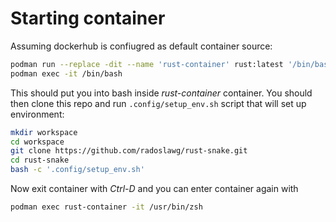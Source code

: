 # Starting container

Assuming dockerhub is confiugred as default container source:

```sh
podman run --replace -dit --name 'rust-container' rust:latest '/bin/bash'
podman exec -it /bin/bash
```

This should put you into bash inside *rust-container* container. You should then clone this repo and run `.config/setup_env.sh` script that will set up environment:

```sh
mkdir workspace
cd workspace
git clone https://github.com/radoslawg/rust-snake.git
cd rust-snake
bash -c '.config/setup_env.sh'
```

Now exit container with *Ctrl-D* and you can enter container again with

```sh
podman exec rust-container -it /usr/bin/zsh
```
